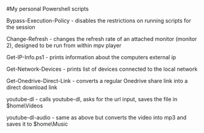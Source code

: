 #My personal Powershell scripts

Bypass-Execution-Policy - disables the restrictions on running scripts for the session

Change-Refresh - changes the refresh rate of an attached monitor (monitor 2), designed to be run from within mpv player

Get-IP-Info.ps1 - prints information about the computers external ip

Get-Network-Devices - prints list of devices connected to the local network

Get-Onedrive-Direct-Link - converts a regular Onedrive share link into a direct download link

youtube-dl - calls youtube-dl, asks for the url input, saves the file in $home\Videos

youtube-dl-audio - same as above but converts the video into mp3 and saves it to $home\Music
